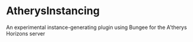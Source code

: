 # AtherysInstancing
An experimental instance-generating plugin using Bungee for the A'therys Horizons server
